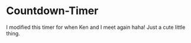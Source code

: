 # Countdown-Timer

I modified this timer for when Ken and I meet again haha! Just a cute little thing.

